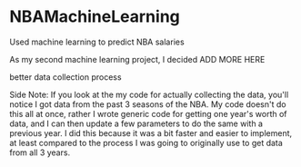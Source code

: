 # NBAMachineLearning
Used machine learning to predict NBA salaries

As my second machine learning project, I decided ADD MORE HERE

better data collection process 


Side Note: If you look at the my code for actually collecting the data, you'll notice I got data from the past 3 seasons of the NBA. My code doesn't do this all at once, rather I wrote generic code for getting one year's worth of data, and I can then update a few parameters to do the same with a previous year. I did this because it was a bit faster and easier to implement, at least compared to the process I was going to originally use to get data from all 3 years.
